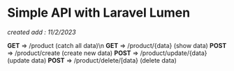 # Simple API with Laravel Lumen
_created add : 11/2/2023_

**GET** => /product (catch all data)\n
**GET** => /product/{data} (show data)
**POST** => /product/create (create new data)
**POST** => /product/update/{data} (update data)
**POST** => /product/delete/[data} (delete data)
